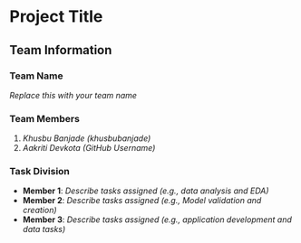 # Project Title

## Team Information

### Team Name
*Replace this with your team name*

### Team Members
1. *Khusbu Banjade (khusbubanjade)*
2. *Aakriti Devkota (GitHub Username)*

### Task Division
- **Member 1**: *Describe tasks assigned (e.g., data analysis and EDA)*
- **Member 2**: *Describe tasks assigned (e.g., Model validation and creation)*
- **Member 3**: *Describe tasks assigned (e.g., application development and data tasks)*
